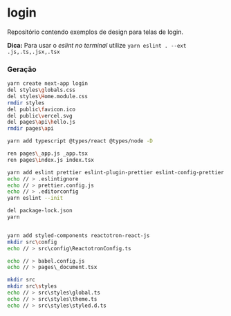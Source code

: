 # login
Repositório contendo exemplos de design para telas de login.

**Dica:** Para usar o _eslint no terminal_ utilize `yarn eslint . --ext .js,.ts,.jsx,.tsx`

### Geração
```bash
yarn create next-app login
del styles\globals.css
del styles\Home.module.css
rmdir styles
del public\favicon.ico
del public\vercel.svg
del pages\api\hello.js
rmdir pages\api

yarn add typescript @types/react @types/node -D

ren pages\_app.js _app.tsx
ren pages\index.js index.tsx

yarn add eslint prettier eslint-plugin-prettier eslint-config-prettier eslint-plugin-import-helpers @types/styled-components -D
echo // > .eslintignore
echo // > prettier.config.js
echo // > .editorconfig
yarn eslint --init

del package-lock.json
yarn


yarn add styled-components reactotron-react-js
mkdir src\config
echo // > src\config\ReactotronConfig.ts

echo // > babel.config.js
echo // > pages\_document.tsx

mkdir src
mkdir src\styles
echo // > src\styles\global.ts
echo // > src\styles\theme.ts
echo // > src\styles\styled.d.ts
```
